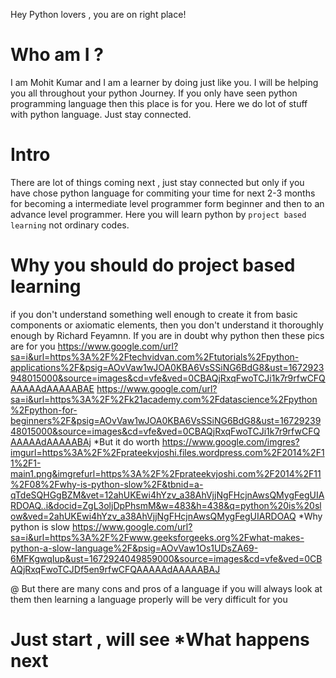 Hey Python lovers , you are on right place!
# Who am I ?
I am Mohit Kumar and I am a learner by doing just like you. I will be helping you all throughout your python Journey. If you only have seen python programming language then this place is for you. Here we do lot of stuff with python language. Just stay connected.
# Intro 
There are lot of things coming next , just stay connected but only if you have chose python language for commiting your time for next 2-3 months for becoming a intermediate level programmer form beginner and then to an advance level programmer.
Here you will learn python by `project based learning` not ordinary codes.
# Why you should do project based learning
if you don't understand something well enough to create it from basic components or axiomatic elements, then you don't understand it thoroughly enough by Richard Feyamnn.
If you are in doubt why python then these pics are for you
https://www.google.com/url?sa=i&url=https%3A%2F%2Ftechvidvan.com%2Ftutorials%2Fpython-applications%2F&psig=AOvVaw1wJOA0KBA6VsSSiNG6BdG8&ust=1672923948015000&source=images&cd=vfe&ved=0CBAQjRxqFwoTCJi1k7r9rfwCFQAAAAAdAAAAABAE
https://www.google.com/url?sa=i&url=https%3A%2F%2Fk21academy.com%2Fdatascience%2Fpython%2Fpython-for-beginners%2F&psig=AOvVaw1wJOA0KBA6VsSSiNG6BdG8&ust=1672923948015000&source=images&cd=vfe&ved=0CBAQjRxqFwoTCJi1k7r9rfwCFQAAAAAdAAAAABAj
*But it do worth 
https://www.google.com/imgres?imgurl=https%3A%2F%2Fprateekvjoshi.files.wordpress.com%2F2014%2F11%2F1-main1.png&imgrefurl=https%3A%2F%2Fprateekvjoshi.com%2F2014%2F11%2F08%2Fwhy-is-python-slow%2F&tbnid=a-qTdeSQHGgBZM&vet=12ahUKEwi4hYzv_a38AhVjjNgFHcjnAwsQMygFegUIARDOAQ..i&docid=ZgL3oljDpPhsmM&w=483&h=438&q=python%20is%20slow&ved=2ahUKEwi4hYzv_a38AhVjjNgFHcjnAwsQMygFegUIARDOAQ
*Why python is slow
https://www.google.com/url?sa=i&url=https%3A%2F%2Fwww.geeksforgeeks.org%2Fwhat-makes-python-a-slow-language%2F&psig=AOvVaw1Os1UDsZA69-6MFKgwqIup&ust=1672924049859000&source=images&cd=vfe&ved=0CBAQjRxqFwoTCJDf5en9rfwCFQAAAAAdAAAAABAJ

@ But there are many cons and pros of a language if you will always look at them then learning a language properly will be very difficult for you
# Just start , will see *What happens next
